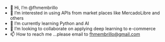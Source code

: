 - 👋 Hi, I’m @fhmembrillo
- 👀 I’m interested in using APIs from market places like MercadoLibre and others
- 🌱 I’m currently learning Python and AI
- 💞️ I’m looking to collaborate on applying deep learning to e-commerce
- 📫 How to reach me ...please email to fhmembrillo@gmail.com

<!---
fhmembrillo/fhmembrillo is a ✨ special ✨ repository because its `README.md` (this file) appears on your GitHub profile.
You can click the Preview link to take a look at your changes.
--->
